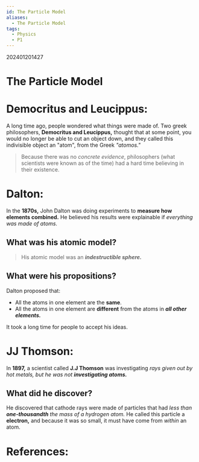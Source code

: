 ```yaml
---
id: The Particle Model
aliases:
  - The Particle Model
tags:
  - Physics
  - P1
---
```

202401201427

# The Particle Model

# Democritus and Leucippus:

A long time ago, people wondered what things were made of. Two greek philosophers, **Democritus and Leucippus,** thought that at some point, you would no longer be able to cut an object down, and they called this indivisible object an "atom", from the Greek *"atomos."*

>Because there was no *concrete evidence*, philosophers (what scientists were known as of the time) had a hard time believing in their existence.

# Dalton:

In the **1870s,** John Dalton was doing experiments to **measure how elements combined.** He believed his results were explainable if *everything was made of atoms.* 

## What was his atomic model?
>His atomic model was an ***indestructible sphere.***


## What were his propositions?

Dalton proposed that:
- All the atoms in one element are the **same**.
- All the atoms in one element are **different** from the atoms in ***all other elements.*** 

It took a long time for people to accept his ideas.

# JJ Thomson:

In **1897,** a scientist called **J.J Thomson** was investigating *rays given out by hot metals, but he was not **investigating atoms.***

## What did he discover?

He discovered that cathode rays were made of particles that had *less than **one-thousandth** the mass of a hydrogen atom.* He called this particle a **electron,** and because it was so small, it must have come from *within* an atom.   
# **References:** 
